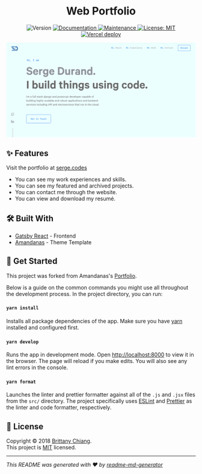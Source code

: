 <h1 align="center">Web Portfolio</h1>
<p align="center">
  <img alt="Version" src="https://img.shields.io/badge/version-1.0.0-blue.svg?cacheSeconds=2592000" />
  <a href="https://github.com/Sergecodes/portfolio/blob/master/README.md" target="_blank">
    <img alt="Documentation" src="https://img.shields.io/badge/documentation-yes-brightgreen.svg" />
  </a>
  <a href="https://github.com/Sergecodes/portfolio/graphs/commit-activity" target="_blank">
    <img alt="Maintenance" src="https://img.shields.io/badge/Maintained%3F-yes-green.svg" />
  </a>
  <a href="https://github.com/Sergecodes/portfolio/blob/master/LICENSE" target="_blank">
    <img alt="License: MIT" src="https://img.shields.io/badge/License-MIT-green.svg" />
  </a>
  <a href="https://app.netlify.com/sites/amandanas/deploys" target="_blank">
    <!-- ![Vercel](https://therealsujitk-vercel-badge.vercel.app/?app=sergedurand) -->
    <img alt="Vercel deploy" src="https://therealsujitk-vercel-badge.vercel.app/?app=sergedurand" />
  </a>
</p>

<!-- > The first iteration of my personal website. This project uses this [theme](https://github.com/amndns/web-portfolio). -->

<p align="center">
  <img width="720" align="center" src="src/images/demo.png" alt="demo"/>
</p>

## ✨ Features

Visit the portfolio at [serge.codes](https://www.serge.codes/)

- You can see my work experiences and skills.
- You can see my featured and archived projects.
- You can contact me through the website.
- You can view and download my resumé.

## 🛠 Built With

- [Gatsby React](https://www.gatsbyjs.com/) - Frontend
- [Amandanas](https://github.com/amndns/web-portfolio) - Theme Template
<!-- - [Anime.js](https://animejs.com/) - Animations -->

## 🚀 Get Started

This project was forked from Amandanas's [Portfolio](https://github.com/amndns/web-portfolio).

Below is a guide on the common commands you might use all throughout the development process. In the project directory, you can run:

#### `yarn install`

Installs all package dependencies of the app. Make sure you have [yarn](https://yarnpkg.com/) installed and configured first.

#### `yarn develop`

Runs the app in development mode. Open [http://localhost:8000](http://localhost:8000) to view it in the browser. The page will reload if you make edits. You will also see any lint errors in the console.

#### `yarn format`

Launches the linter and prettier formatter against all of the `.js` and `.jsx` files from the `src/` directory. The project specifically uses [ESLint](https://eslint.org/) and [Prettier](https://prettier.io/) as the linter and code formatter, respectively.

## 📝 License

Copyright © 2018 [Brittany Chiang](https://github.com/bchiang7).<br />
This project is [MIT](https://github.com/Sergecodes/portfolio/blob/main/LICENSE) licensed.

---

_This README was generated with ❤️ by [readme-md-generator](https://github.com/kefranabg/readme-md-generator)_
